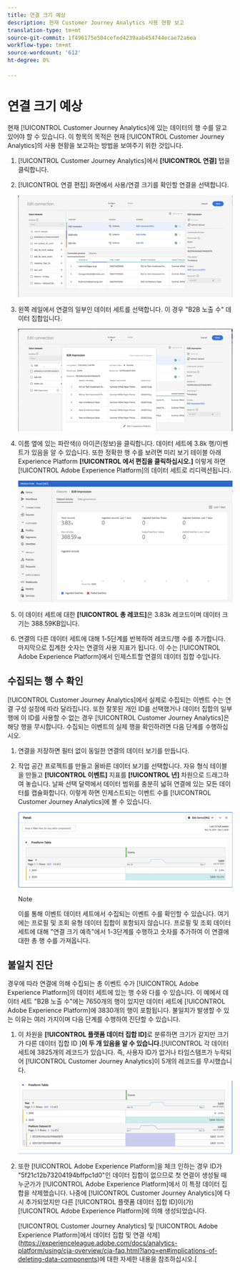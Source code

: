 ```yaml
---
title: 연결 크기 예상
description: 현재 Customer Journey Analytics 사용 현황 보고
translation-type: tm+mt
source-git-commit: 1f496175e504cefed4239aab454744ecae72a6ea
workflow-type: tm+mt
source-wordcount: '612'
ht-degree: 0%

---
```



# 연결 크기 예상

현재 [!UICONTROL Customer Journey Analytics]에 있는 데이터의 행 수를 알고 있어야 할 수 있습니다. 이 항목의 목적은 현재 [!UICONTROL Customer Journey Analytics]의 사용 현황을 보고하는 방법을 보여주기 위한 것입니다.

1. [!UICONTROL Customer Journey Analytics]에서 **[!UICONTROL 연결]** 탭을 클릭합니다.
1. [!UICONTROL 연결 편집] 화면에서 사용/연결 크기를 확인할 연결을 선택합니다.

   ![연결 편집](assets/edit-connection.png)

1. 왼쪽 레일에서 연결의 일부인 데이터 세트를 선택합니다. 이 경우 &quot;B2B 노출 수&quot; 데이터 집합입니다.

   ![데이터 집합](assets/dataset.png)

1. 이름 옆에 있는 파란색(i) 아이콘(정보)을 클릭합니다. 데이터 세트에 3.8k 행/이벤트가 있음을 알 수 있습니다. 또한 정확한 행 수를 보려면 미리 보기 테이블 아래 Experience Platform **[!UICONTROL 에서 편집을 클릭하십시오.]** 이렇게 하면 [!UICONTROL Adobe Experience Platform]의 데이터 세트로 리디렉션됩니다.

   ![AEP 데이터 세트 정보](assets/data-size.png)

1. 이 데이터 세트에 대한 **[!UICONTROL 총 레코드]**&#x200B;은 3.83k 레코드이며 데이터 크기는 388.59KB입니다.

1. 연결의 다른 데이터 세트에 대해 1-5단계를 반복하여 레코드/행 수를 추가합니다. 마지막으로 집계한 숫자는 연결의 사용 지표가 됩니다. 이 수는 [!UICONTROL Adobe Experience Platform]에서 인제스트할 연결의 데이터 집합 수입니다.

## 수집되는 행 수 확인

[!UICONTROL Customer Journey Analytics]에서 실제로 수집되는 이벤트 수는 연결 구성 설정에 따라 달라집니다. 또한 잘못된 개인 ID를 선택했거나 데이터 집합의 일부 행에 이 ID를 사용할 수 없는 경우 [!UICONTROL Customer Journey Analytics]은 해당 행을 무시합니다. 수집되는 이벤트의 실제 행을 확인하려면 다음 단계를 수행하십시오.

1. 연결을 저장하면 필터 없이 동일한 연결의 데이터 보기를 만듭니다.
1. 작업 공간 프로젝트를 만들고 올바른 데이터 보기를 선택합니다. 자유 형식 테이블을 만들고 **[!UICONTROL 이벤트]** 지표를 **[!UICONTROL 년]** 차원으로 드래그하여 놓습니다. 날짜 선택 달력에서 데이터 범위를 충분히 넓혀 연결에 있는 모든 데이터를 캡슐화합니다. 이렇게 하면 인제스트되는 이벤트 수를 [!UICONTROL Customer Journey Analytics]에 볼 수 있습니다.

   ![작업 영역 프로젝트](assets/event-number.png)

   >[!NOTE]
   >
   >이를 통해 이벤트 데이터 세트에서 수집되는 이벤트 수를 확인할 수 있습니다. 여기에는 프로필 및 조회 유형 데이터 집합이 포함되지 않습니다. 프로필 및 조회 데이터 세트에 대해 &quot;연결 크기 예측&quot;에서 1-3단계를 수행하고 숫자를 추가하여 이 연결에 대한 총 행 수를 가져옵니다.

## 불일치 진단

경우에 따라 연결에 의해 수집되는 총 이벤트 수가 [!UICONTROL Adobe Experience Platform]의 데이터 세트에 있는 행 수와 다를 수 있습니다. 이 예에서 데이터 세트 &quot;B2B 노출 수&quot;에는 7650개의 행이 있지만 데이터 세트에 [!UICONTROL Adobe Experience Platform]에 3830개의 행이 포함됩니다. 불일치가 발생할 수 있는 이유는 여러 가지이며 다음 단계를 수행하여 진단할 수 있습니다.

1. 이 차원을 **[!UICONTROL 플랫폼 데이터 집합 ID]**&#x200B;로 분류하면 크기가 같지만 크기가 다른 데이터 집합 ID ]**이 두 개 있음을 알 수 있습니다.**[!UICONTROL  각 데이터 세트에 3825개의 레코드가 있습니다. 즉, 사용자 ID가 없거나 타임스탬프가 누락되어 [!UICONTROL Customer Journey Analytics]이 5개의 레코드를 무시했습니다.

   ![분류](assets/data-size2.png)

1. 또한 [!UICONTROL Adobe Experience Platform]을 체크 인하는 경우 ID가 &quot;5f21c12b73204194bffpc1d0&quot;인 데이터 집합이 없으므로 첫 연결이 생성될 때 누군가가 [!UICONTROL Adobe Experience Platform]에서 이 특정 데이터 집합을 삭제했습니다. 나중에 [!UICONTROL Customer Journey Analytics]에 다시 추가되었지만 다른 [!UICONTROL 플랫폼 데이터 집합 ID]이(가) [!UICONTROL Adobe Experience Platform]에 의해 생성되었습니다.

   [!UICONTROL Customer Journey Analytics] 및 [!UICONTROL Adobe Experience Platform]에서 데이터 집합 및 연결 삭제](https://experienceleague.adobe.com/docs/analytics-platform/using/cja-overview/cja-faq.html?lang=en#implications-of-deleting-data-components)에 대한 자세한 내용을 참조하십시오.[
